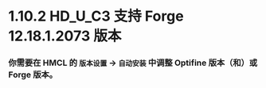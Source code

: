 # 1.10.2 HD_U_C3 支持 Forge 12.18.1.2073 版本

### 你需要在 HMCL 的 `版本设置` -> `自动安装` 中调整 Optifine 版本（和）或 Forge 版本。
